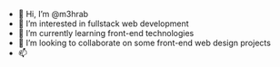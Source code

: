 - 👋 Hi, I’m @m3hrab
- 👀 I’m interested in fullstack web development
- 🌱 I’m currently learning front-end technologies
- 💞️ I’m looking to collaborate on some front-end web design projects
- 📫 

<!---
m3hrab/m3hrab is a ✨ special ✨ repository because its `README.md` (this file) appears on your GitHub profile.
You can click the Preview link to take a look at your changes.
--->
